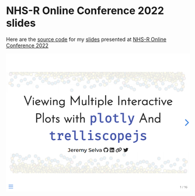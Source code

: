 NHS-R Online Conference 2022 slides
================

Here are the [source code](https://github.com/JauntyJJS/NHS-R2022) for
my [slides](jauntyjjs-nhs-r-2022.netlify.app) presented at [NHS-R Online
Conference
2022](https://nhsrcommunity.com/events/nhs-r-online-speaker-conference-2022-10th-november-2022/)

![](share-card.png)
